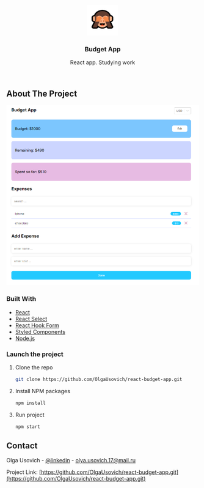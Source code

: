 <div id="top"></div>

<!-- PROJECT LOGO -->
<br />
<div align="center">
  <a href="https://github.com/OlgaUsovich/react-budget-app">
    <img src="readme/logo.png" alt="Logo" width="80" height="80">
  </a>

<h3 align="center">Budget App</h3>

  <p align="center">
    React app. Studying work
  </p>
</div>

<br>

<!-- ABOUT THE PROJECT -->
## About The Project

![screenshot.png](readme/screenshot.png)

### Built With

* [React](https://ru.reactjs.org/)
* [React Select](https://react-select.com/home)
* [React Hook Form](https://react-hook-form.com/)
* [Styled Components](https://styled-components.com/)
* [Node.js](https://nodejs.org/en/)

<!-- GETTING STARTED -->
### Launch the project

1. Clone the repo
   ```sh
   git clone https://github.com/OlgaUsovich/react-budget-app.git
   ```
2. Install NPM packages
   ```sh
   npm install
   ```
3. Run project
   ```sh
   npm start
   ```
## Contact

Olga Usovich - [@linkedin](https://www.linkedin.com/in/volha-usovich-758119205) - olya.usovich.17@mail.ru

Project Link: [https://github.com/OlgaUsovich/react-budget-app.git](https://github.com/OlgaUsovich/react-budget-app.git)
